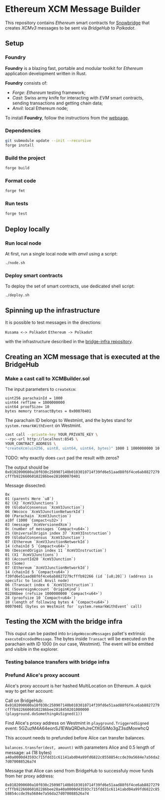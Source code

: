 # Ethereum XCM Message Builder
This repository contains *Ethereum* smart contracts for [Snowbridge](https://github.com/Snowfork/snowbridge) that creates *XCMv3* messages to be sent via *BridgeHub* to *Polkadot*.

## Setup

### Foundry
**Foundry** is a blazing fast, portable and modular toolkit for *Ethereum* application development written in Rust.

**Foundry** consists of:
- *Forge*: *Ethereum* testing framework;
- *Cast*: Swiss army knife for interacting with *EVM* smart contracts, sending transactions and getting chain data;
- *Anvil*: local Ethereum node;

To install **Foundry**, follow the instructions from the [webpage](https://getfoundry.sh/).

### Dependencies
```sh
git submodule update --init --recursive
forge install
```

### Build the project
```sh
forge build
```

### Format code
```sh
forge fmt
```

### Run tests
```sh
forge test
```

## Deploy locally

### Run local node
At first, run a single local node with *anvil* using a script:
```sh
./node.sh
```

### Deploy smart contracts
To deploy the set of smart contracts, use dedicated shell script:
```sh
./deploy.sh
```

## Spinning up the infrastructure 

It is possible to test messages in the directions:

`Kusama <-> Polkadot`
`Ethereum -> Polkadot`

with the infrastructure described in the [bridge-infra repository](https://github.com/paritytech/bridge-infra).


## Creating an XCM message that is executed at the BridgeHub

### Make a cast call to XCMBuilder.sol 

The input parameters to `createXcm`:
```
uint256 parachainId = 1000
uint64 refTime = 1000000000
uint64 proofSize= 10
bytes memory transactBytes = 0x00070401
```

The parachain ID belongs to Westmint, and the bytes stand for `system.remarkWithEvent` on Westmint.

```sh
cast call --private-key YOUR_PRIVATE_KEY \
--rpc-url http://localhost:8545 \
YOUR_CONTRACT_ADDRESS \
"createXcm(uin256, uint8, uint64, uint64, bytes)" 1000 1 1000000000 10 0x00070401 
```

TODO: why exactly does `cast` pad the result with zeros? 

The output should be 
`0x0102090600a10f030c250907140b0103010714f39fd6e51aad88f6f4ce6ab8827279cfffb92266060102286bee281000070401`

Message dissected:

```
0x
01 (parents Here `u8`)
02 (X2 `XcmV3Junctions`)
09 (GlobalConsensus `XcmV3Junction`)
06 (Wococo `XcmV3JunctionNetworkId`)
00 (Parachain `XcmV3Junction`)
a10f (1000 `Compact<u32>`)
03 (message `XcmVersionedXcm`)
0c (number of messages `Compact<u64>`)
25 (UniversalOrigin index 37 `XcmV3Instruction`)
09 (GlobalConsensus `XcmV3Junction`)
07 (Ethereum `XcmV3JunctionNetworkId`)
14 (chainId 5 `Compact<u64>`)
0b (DescendOrigin index 11 `XcmV3Instruction`)
01 (X1 `XcmV3Junctions`)
03 (AccountId20 `XcmV3Junction`)
01 (Some)
07 (Ethereum `XcmV3JunctionNetworkId`)
14 (chainId 5 `Compact<u64>`)
f39fd6e51aad88f6f4ce6ab8827279cfffb92266 (id `[u8;20]`) (address is specific to local Anvil node)
06 (Transact index 6 `XcmV3Instruction`)
01 (SovereignAccount `OriginKind`)
02286bee (refsize 1000000000 `Compact<u64>`)
28 (proofsize 10 `Compact<u64>`)
10 (length of following bytes 4 `Compact<u64>`)
00070401 (bytes on Westmint for `system.remarkWithEvent` call)
```

## Testing the XCM with the bridge infra

This ouput can be pasted into `bridgeWococoMessages` pallet's extrinsic `executeEncodedMessage`. The bytes inside `Transact` will be executed on the parachain with ID 1000 (in our case, Westmint). The event will be emitted and visible in the explorer. 

### Testing balance transfers with bridge infra 


### Prefund Alice's proxy account 

Alice's proxy account is her hashed MultiLocation on Ethereum. A quick way to get her account:

Call on BridgeHub:
`0x0102090600a10f030c250907140b0103010714f39fd6e51aad88f6f4ce6ab8827279cfffb92266060102286bee2818450201000000` `(playground.doSomethingAsSigned(1))`

Find Alice's proxy address on Westmint in `playground.TriggeredSigned` event:
5GZuzM4A64eonSJ1EWaQRDehJreCfXGSiMo3gZ3sdMoxwhcQ

This account needs to prefunded before Alice can transfer balances.

`balances.transfer(dest, amount)` with parameters Alice and 0.5
length of message: `a4` (18 bytes)
`a40a0000d43593c715fdd31c61141abd04a99fd6822c8558854ccde39a5684e7a56da27d070088526a74`

Message that Alice can send from BridgeHub to successfuly move funds from her proxy address:

`0x0102090600a10f030c250907140b0103010714f39fd6e51aad88f6f4ce6ab8827279cfffb92266060102286bee28a40a0000d43593c715fdd31c61141abd04a99fd6822c8558854ccde39a5684e7a56da27d070088526a74`